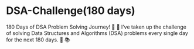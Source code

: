 # DSA-Challenge(180 days)

 180 Days of DSA Problem Solving Journey! 🚀  👋  I’ve taken up the challenge of solving Data Structures and Algorithms (DSA) problems every single day for the next 180 days. 💪  📚 
